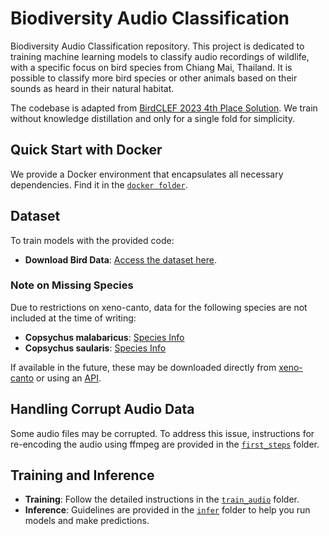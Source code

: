 # Biodiversity Audio Classification

Biodiversity Audio Classification repository. This project is dedicated to training machine learning models to classify audio recordings of wildlife, with a specific focus on bird species from Chiang Mai, Thailand. It is possible to classify more bird species or other animals based on their sounds as heard in their natural habitat. 

The codebase is adapted from [BirdCLEF 2023 4th Place Solution](https://www.kaggle.com/competitions/birdclef-2023/discussion/412753). We train without knowledge distillation and only for a single fold for simplicity. 

## Quick Start with Docker

We provide a Docker environment that encapsulates all necessary dependencies. Find it in the [`docker folder`](./docker/).

## Dataset

To train models with the provided code:
- **Download Bird Data**: [Access the dataset here](https://qnap-2.aicenter.dynu.com/share.cgi?ssid=1fb4aa1ecbbc4ea8ac8a2c447e80453b).

### Note on Missing Species
Due to restrictions on xeno-canto, data for the following species are not included at the time of writing:
- **Copsychus malabaricus**: [Species Info](https://xeno-canto.org/species/Copsychus-malabaricus)
- **Copsychus saularis**: [Species Info](https://xeno-canto.org/species/Copsychus-saularis)

If available in the future, these may be downloaded directly from [xeno-canto](https://xeno-canto.org/) or using an [API](https://github.com/ntivirikin/xeno-canto-py).

## Handling Corrupt Audio Data

Some audio files may be corrupted. To address this issue, instructions for re-encoding the audio using ffmpeg are provided in the [`first_steps`](./first_steps/) folder.

## Training and Inference

- **Training**: Follow the detailed instructions in the [`train_audio`](./train_audio/) folder.
- **Inference**: Guidelines are provided in the [`infer`](./infer/) folder to help you run models and make predictions.
